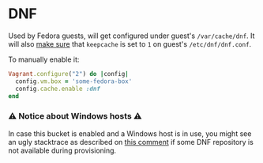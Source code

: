 # DNF

Used by Fedora guests, will get configured under guest's `/var/cache/dnf`. It will
also [make sure](lib/vagrant-cachier/bucket/dnf.rb#L20) that `keepcache` is set to
`1` on guest's `/etc/dnf/dnf.conf`.

To manually enable it:

```ruby
Vagrant.configure("2") do |config|
  config.vm.box = 'some-fedora-box'
  config.cache.enable :dnf
end
```

### :warning: Notice about Windows hosts :warning:

In case this bucket is enabled and a Windows host is in use, you might see an
ugly stacktrace as described on [this comment](https://github.com/fgrehm/vagrant-cachier/issues/117#issuecomment-50548393)
if some DNF repository is not available during provisioning.
